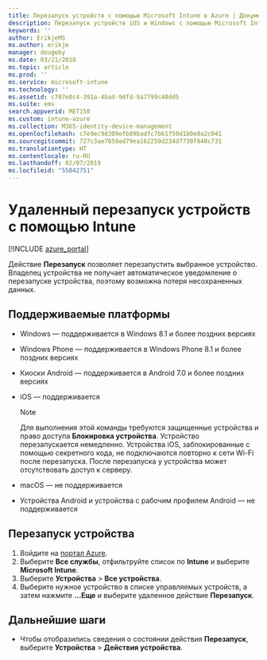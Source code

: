 ```yaml
---
title: Перезапуск устройств с помощью Microsoft Intune в Azure | Документы Майкрософт
description: Перезапуск устройств iOS и Windows с помощью Microsoft Intune на портале Azure с помощью удаленного действия "Перезапуск".
keywords: ''
author: ErikjeMS
ms.author: erikje
manager: dougeby
ms.date: 03/21/2018
ms.topic: article
ms.prod: ''
ms.service: microsoft-intune
ms.technology: ''
ms.assetid: c707e0c4-391a-4bad-9dfd-9a7799c48dd5
ms.suite: ems
search.appverid: MET150
ms.custom: intune-azure
ms.collection: M365-identity-device-management
ms.openlocfilehash: c7e9ec9d309efb89badfc7b61f50d1b0e8a2c041
ms.sourcegitcommit: 727c3ae7659ad79ea162250d234d7730f840c731
ms.translationtype: HT
ms.contentlocale: ru-RU
ms.lasthandoff: 02/07/2019
ms.locfileid: "55842751"
---
```

# <a name="remotely-restart-devices-with-intune"></a>Удаленный перезапуск устройств с помощью Intune


[!INCLUDE [azure_portal](./includes/azure_portal.md)]

Действие **Перезапуск** позволяет перезапустить выбранное устройство. Владелец устройства не получает автоматическое уведомление о перезапуске устройства, поэтому возможна потеря несохраненных данных.

## <a name="supported-platforms"></a>Поддерживаемые платформы

- Windows — поддерживается в Windows 8.1 и более поздних версиях
- Windows Phone — поддерживается в Windows Phone 8.1 и более поздних версиях
- Киоски Android — поддерживается в Android 7.0 и более поздних версиях
- iOS — поддерживается

    > [!Note]  
    > Для выполнения этой команды требуются защищенные устройства и право доступа **Блокировка устройства**. Устройство перезапускается немедленно. Устройства iOS, заблокированные с помощью секретного кода, не подключаются повторно к сети Wi-Fi после перезапуска. После перезапуска у устройства может отсутствовать доступ к серверу.
- macOS — не поддерживается
- Устройства Android и устройства с рабочим профилем Android — не поддерживается

## <a name="restart-a-device"></a>Перезапуск устройства

1. Войдите на [портал Azure](https://portal.azure.com).
2. Выберите **Все службы**, отфильтруйте список по **Intune** и выберите **Microsoft Intune**.
3. Выберите **Устройства** > **Все устройства**.
4. Выберите нужное устройство в списке управляемых устройств, а затем нажмите **...Еще** и выберите удаленное действие **Перезапуск**.

## <a name="next-steps"></a>Дальнейшие шаги

- Чтобы отобразились сведения о состоянии действия **Перезапуск**, выберите **Устройства** > **Действия устройства**.
